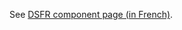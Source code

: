 See [DSFR component page (in French)](https://www.systeme-de-design.gouv.fr/elements-d-interface/composants/carte).
